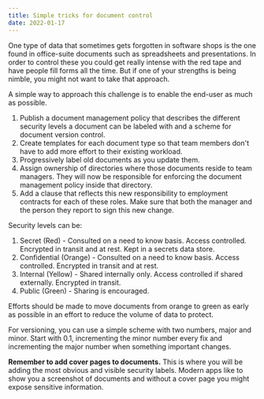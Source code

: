 ```yaml
---
title: Simple tricks for document control
date: 2022-01-17
---
```


One type of data that sometimes gets forgotten in software shops is the one found in office-suite documents such as spreadsheets and presentations. In order to control these you could get really intense with the red tape and have people fill forms all the time. But if one of your strengths is being nimble, you might not want to take that approach.

A simple way to approach this challenge is to enable the end-user as much as possible. 

1. Publish a document management policy that describes the different security levels a document can be labeled with and a scheme for document version control.
2. Create templates for each document type so that team members don't have to add more effort to their existing workload.
3. Progressively label old documents as you update them.
4. Assign ownership of directories where those documents reside to team managers. They will now be responsible for enforcing the document management policy inside that directory.
5. Add a clause that reflects this new responsibility to employment contracts for each of these roles. Make sure that both the manager and the person they report to sign this new change.

Security levels can be:

1. Secret (Red) - Consulted on a need to know basis. Access controlled. Encrypted in transit and at rest. Kept in a secrets data store.
2. Confidential (Orange) - Consulted on a need to know basis. Access controlled. Encrypted in transit and at rest.
3. Internal (Yellow) - Shared internally only. Access controlled if shared externally. Encrypted in transit.
4. Public (Green) - Sharing is encouraged.

Efforts should be made to move documents from orange to green as early as possible in an effort to reduce the volume of data to protect.

For versioning, you can use a simple scheme with two numbers, major and minor. Start with 0.1, incrementing the minor number every fix and incrementing the major number when something important changes.

**Remember to add cover pages to documents.** This is where you will be adding the most obvious and visible security labels. Modern apps like to show you a screenshot of documents and without a cover page you might expose sensitive information.
